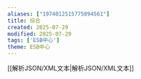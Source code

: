 ```yaml
---
aliases: ["1974012515775894561"]
title: 综合
created: 2025-07-29
modified: 2025-07-29
tags: ['ESB中心']
theme: ESB中心
---
```


[[解析JSON/XML文本|解析JSON/XML文本]]